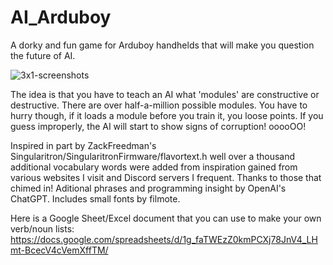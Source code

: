 # AI_Arduboy
A dorky and fun game for Arduboy handhelds that will make you question the future of AI.

![3x1-screenshots](https://user-images.githubusercontent.com/22563517/210292005-992ffd66-f77e-4e88-9ac4-8b0d37e8bd17.jpg)

The idea is that you have to teach an AI what 'modules' are constructive or destructive. There are over half-a-million possible modules. You have to hurry though, if it loads a module before you train it, you loose points. If you guess improperly, the AI will start to show signs of corruption! ooooOO!

Inspired in part by ZackFreedman's Singularitron/SingularitronFirmware/flavortext.h well over a thousand additional vocabulary words were added from inspiration gained from various websites I visit and Discord servers I frequent. Thanks to those that chimed in! Aditional phrases and programming insight by OpenAI's ChatGPT.
Includes small fonts by filmote.

Here is a Google Sheet/Excel document that you can use to make your own verb/noun lists:  
https://docs.google.com/spreadsheets/d/1g_faTWEzZ0kmPCXj78JnV4_LHmt-BcecV4cVemXffTM/

